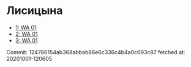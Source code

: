 # Лисицына
- [1: WA 01](1.md)
- [2: WA 01](2.md)
- [3: WA 01](3.md)

Commit: 124786154ab368abbab86e6c336c4b4a0c693c87
 fetched at: 20201001-120605

